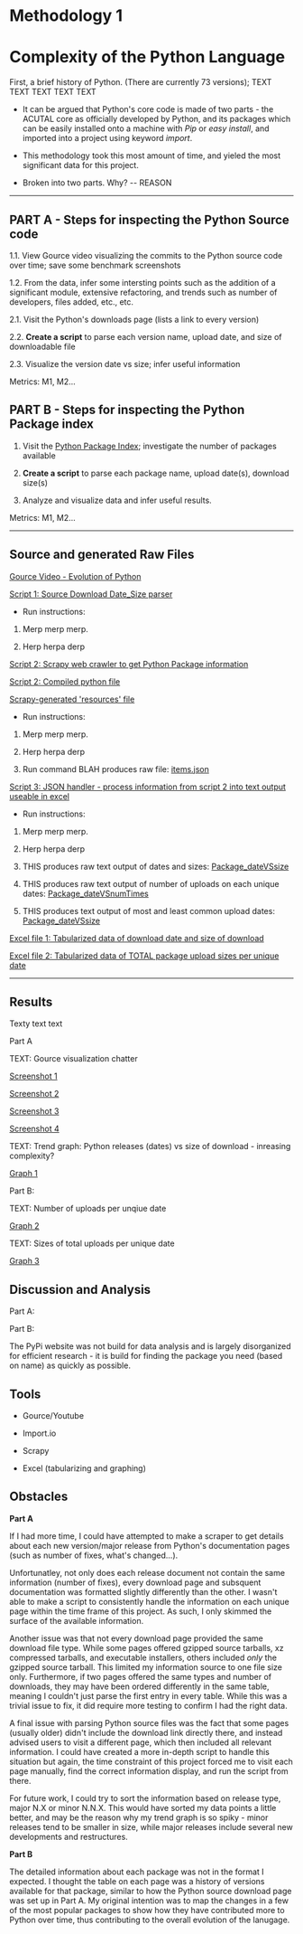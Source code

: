 # Methodology 1
# Complexity of the Python Language

First, a brief history of Python. (There are currently 73 versions); TEXT TEXT TEXT TEXT TEXT

* It can be argued that Python's core code is made of two parts - the ACUTAL core as officially developed by Python, and its packages which can be easily installed onto a machine with <i>Pip</i> or <i>easy install</i>, and imported into a project using keyword <i>import</i>.

* This methodology took this most amount of time, and yieled the most significant data for this project.

* Broken into two parts. Why? -- REASON

----------------------

PART A - Steps for inspecting the Python Source code
----------------------

1.1. View Gource video visualizing the commits to the Python source code over time; save some benchmark screenshots
    
1.2. From the data, infer some intersting points such as the addition of a significant module, extensive refactoring, and trends such as number of developers, files added, etc., etc.
  


2.1. Visit the Python's downloads page (lists a link to every version)
    
2.2. <b>Create a script</b> to parse each version name, upload date, and size of downloadable file

2.3. Visualize the version date vs size; infer useful information
  
Metrics: M1, M2...
  

PART B - Steps for inspecting the Python Package index
----------------------

1. Visit the [Python Package Index](https://pypi.python.org/pypi); investigate the number of packages available

2. <b>Create a script</b> to parse each package name, upload date(s), download size(s)
  
3. Analyze and visualize data and infer useful results.  


Metrics: M1, M2...

----------------------

Source and generated Raw Files
----------------------

[Gource Video - Evolution of Python](https://www.youtube.com/watch?v=cNBtDstOTmA)

[Script 1: Source Download Date_Size parser](www.google.ca)

* Run instructions:

1) Merp merp merp.

2) Herp herpa derp

[Script 2: Scrapy web crawler to get Python Package information](www.google.ca)

[Script 2: Compiled python file](www.google.ca)

[Scrapy-generated 'resources' file](www.google.ca)

* Run instructions:

1) Merp merp merp.

2) Herp herpa derp

3) Run command BLAH produces raw file: [items.json](www.google.ca)

[Script 3: JSON handler - process information from script 2 into text output useable in excel](www.google.ca)

* Run instructions:

1) Merp merp merp.

2) Herp herpa derp

3) THIS produces raw text output of dates and sizes: [Package_dateVSsize](www.google.ca)

4) THIS produces raw text output of number of uploads on each unique dates: [Package_dateVSnumTimes](www.google.ca)

5) THIS produces text output of most and least common upload dates: [Package_dateVSsize](www.google.ca)

[Excel file 1: Tabularized data of download date and size of download](www.google.ca)

[Excel file 2: Tabularized data of TOTAL package upload sizes per unique date](www.google.ca)


----------------------

Results
----------------------

Texty text text

Part A

TEXT: Gource visualization chatter

[Screenshot 1](www.google.ca)

[Screenshot 2](www.google.ca)

[Screenshot 3](www.google.ca)

[Screenshot 4](www.google.ca)

TEXT: Trend graph: Python releases (dates) vs size of download - inreasing complexity?

[Graph 1](www.google.ca)


Part B:

TEXT: Number of uploads per unqiue date

[Graph 2](www.google.ca)

TEXT: Sizes of total uploads per unique date

[Graph 3](www.google.ca)


Discussion and Analysis
----------------------

Part A:

Part B:

The PyPi website was not build for data analysis and is largely disorganized for efficient research - it is build for finding the package you need (based on name) as quickly as possible.


Tools
----------------------
  
* Gource/Youtube

* Import.io

* Scrapy

* Excel (tabularizing and graphing)
  

 
Obstacles
----------------------

<b>Part A</b>

If I had more time, I could have attempted to make a scraper to get details about each new version/major release from Python's documentation pages (such as number of fixes, what's changed...). 

Unfortunatley, not only does each release document not contain the same information (number of fixes), every download page and subsquent documentation was formatted slightly differently than the other. I wasn't able to make a script to consistently handle the information on each unique page within the time frame of this project. As such, I only skimmed the surface of the available information.

Another issue was that not every download page provided the same download file type. While some pages offered gzipped source tarballs, xz compressed tarballs, and executable installers, others included <i>only</i> the gzipped source tarball. This limited my information source to one file size only. Furthermore, if two pages offered the same types and number of downloads, they may have been ordered differently in the same table, meaning I couldn't just parse the first entry in every table. While this was a trivial issue to fix, it did require more testing to confirm I had the right data.

A final issue with parsing Python source files was the fact that some pages (usually older) didn't include the download link directly there, and instead advised users to visit a different page, which then included all relevant information. I could have created a more in-depth script to handle this situation but again, the time constraint of this project forced me to visit each page manually, find the correct information display, and run the script from there. 

For future work, I could try to sort the information based on release type, major N.X or minor N.N.X. This would have sorted my data points a little better, and may be the reason why my trend graph is so spiky - minor releases tend to be smaller in size, while major releases include several new developments and restructures.


<b>Part B</b>

The detailed information about each package was not in the format I expected. I thought the table on each page was a history of versions available for that package, similar to how the Python source download page was set up in Part A. My original intention was to map the changes in a few of the most popular packages to show how they have contributed more to Python over time, thus contributing to the overall evolution of the lanugage.
